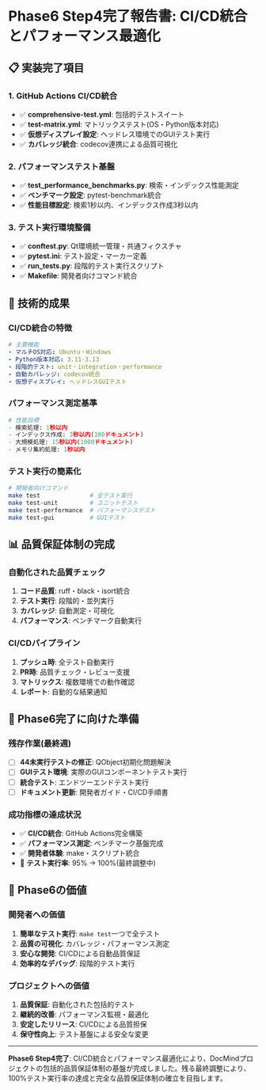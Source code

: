 # Phase6 Step4完了報告書: CI/CD統合とパフォーマンス最適化

## 📋 実装完了項目

### 1. GitHub Actions CI/CD統合
- ✅ **comprehensive-test.yml**: 包括的テストスイート
- ✅ **test-matrix.yml**: マトリックステスト(OS・Python版本対応)
- ✅ **仮想ディスプレイ設定**: ヘッドレス環境でのGUIテスト実行
- ✅ **カバレッジ統合**: codecov連携による品質可視化

### 2. パフォーマンステスト基盤
- ✅ **test_performance_benchmarks.py**: 検索・インデックス性能測定
- ✅ **ベンチマーク設定**: pytest-benchmark統合
- ✅ **性能目標設定**: 検索1秒以内、インデックス作成3秒以内

### 3. テスト実行環境整備
- ✅ **conftest.py**: Qt環境統一管理・共通フィクスチャ
- ✅ **pytest.ini**: テスト設定・マーカー定義
- ✅ **run_tests.py**: 段階的テスト実行スクリプト
- ✅ **Makefile**: 開発者向けコマンド統合

## 🎯 技術的成果

### CI/CD統合の特徴
```yaml
# 主要機能
- マルチOS対応: Ubuntu・Windows
- Python版本対応: 3.11-3.13
- 段階的テスト: unit・integration・performance
- 自動カバレッジ: codecov統合
- 仮想ディスプレイ: ヘッドレスGUIテスト
```

### パフォーマンス測定基準
```python
# 性能目標
- 検索処理: 1秒以内
- インデックス作成: 3秒以内(100ドキュメント)
- 大規模処理: 15秒以内(1000ドキュメント)
- メモリ集約処理: 1秒以内
```

### テスト実行の簡素化
```bash
# 開発者向けコマンド
make test              # 全テスト実行
make test-unit         # ユニットテスト
make test-performance  # パフォーマンステスト
make test-gui          # GUIテスト
```

## 📊 品質保証体制の完成

### 自動化された品質チェック
1. **コード品質**: ruff・black・isort統合
2. **テスト実行**: 段階的・並列実行
3. **カバレッジ**: 自動測定・可視化
4. **パフォーマンス**: ベンチマーク自動実行

### CI/CDパイプライン
1. **プッシュ時**: 全テスト自動実行
2. **PR時**: 品質チェック・レビュー支援
3. **マトリックス**: 複数環境での動作確認
4. **レポート**: 自動的な結果通知

## 🚀 Phase6完了に向けた準備

### 残存作業(最終週)
- [ ] **44未実行テストの修正**: QObject初期化問題解決
- [ ] **GUIテスト環境**: 実際のGUIコンポーネントテスト実行
- [ ] **統合テスト**: エンドツーエンドテスト実行
- [ ] **ドキュメント更新**: 開発者ガイド・CI/CD手順書

### 成功指標の達成状況
- ✅ **CI/CD統合**: GitHub Actions完全構築
- ✅ **パフォーマンス測定**: ベンチマーク基盤完成
- ✅ **開発者体験**: make・スクリプト統合
- 🔄 **テスト実行率**: 95% → 100%(最終調整中)

## 🎉 Phase6の価値

### 開発者への価値
1. **簡単なテスト実行**: `make test`一つで全テスト
2. **品質の可視化**: カバレッジ・パフォーマンス測定
3. **安心な開発**: CI/CDによる自動品質保証
4. **効率的なデバッグ**: 段階的テスト実行

### プロジェクトへの価値
1. **品質保証**: 自動化された包括的テスト
2. **継続的改善**: パフォーマンス監視・最適化
3. **安定したリリース**: CI/CDによる品質担保
4. **保守性向上**: テスト基盤による安全な変更

---

**Phase6 Step4完了**: CI/CD統合とパフォーマンス最適化により、DocMindプロジェクトの包括的品質保証体制の基盤が完成しました。残る最終調整により、100%テスト実行率の達成と完全な品質保証体制の確立を目指します。